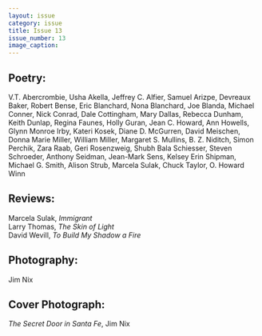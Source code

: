 ```yaml
---
layout: issue
category: issue
title: Issue 13
issue_number: 13
image_caption: 
---
```


## Poetry:

V.T. Abercrombie, Usha Akella, Jeffrey C. Alfier, Samuel Arizpe, Devreaux Baker, Robert Bense, Eric Blanchard, Nona Blanchard, Joe Blanda, Michael Conner, Nick Conrad, Dale Cottingham, Mary Dallas, Rebecca Dunham, Keith Dunlap, Regina Faunes, Holly Guran, Jean C. Howard, Ann Howells, Glynn Monroe Irby, Kateri Kosek, Diane D. McGurren, David Meischen, Donna Marie Miller, William Miller, Margaret S. Mullins, B. Z. Niditch, Simon Perchik, Zara Raab, Geri Rosenzweig, Shubh Bala Schiesser, Steven Schroeder, Anthony Seidman, Jean-Mark Sens, Kelsey Erin Shipman, Michael G. Smith, Alison Strub, Marcela Sulak, Chuck Taylor, O. Howard Winn  

## Reviews:

Marcela Sulak, *Immigrant*  
Larry Thomas, *The Skin of Light*  
David Wevill, *To Build My Shadow a Fire*   

## Photography:

Jim Nix  

## Cover Photograph:

*The Secret Door in Santa Fe*, Jim Nix  
